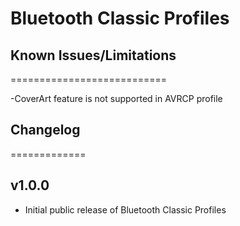 # Bluetooth Classic Profiles

## Known Issues/Limitations
===========================

 -CoverArt feature is not supported in AVRCP profile

## Changelog
=============

## v1.0.0
- Initial public release of Bluetooth Classic Profiles
